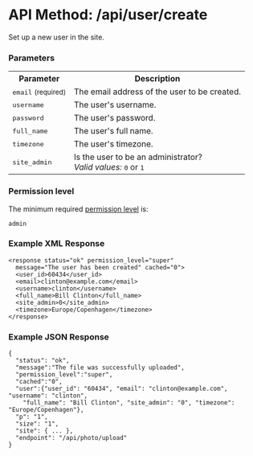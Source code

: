 # API Method: /api/user/create

Set up a new user in the site.

### Parameters

<table class="pretty">
  <tr><th>Parameter</th><th>Description</th></tr>
  <tr>
    <td>
      <tt>email</tt> 
      <small>(required)</small>
    </td>
    <td>
      The email address of the user to be created.
    </td>
  </tr>
  <tr>
    <td>
      <tt>username</tt>
    </td>
    <td>
      The user's username.
    </td>
  </tr>
  <tr>
    <td>
      <tt>password</tt>
    </td>
    <td>
      The user's password.
    </td>
  </tr>
  <tr>
    <td>
      <tt>full_name</tt>
    </td>
    <td>
      The user's full name.
    </td>
  </tr>
  <tr>
    <td>
      <tt>timezone</tt>
    </td>
    <td>
      The user's timezone.
    </td>
  </tr>
  <tr>
    <td>
      <tt>site_admin</tt>
    </td>
    <td>
      Is the user to be an administrator?<br/>
      <i>Valid values:</i> <tt>0</tt> or <tt>1</tt>
    </td>
  </tr>
</table>

### Permission level 

The minimum required [permission level](index#permission-level) is:

    admin

### Example XML Response

    <response status="ok" permission_level="super" 
      message="The user has been created" cached="0">
      <user_id>60434</user_id>
      <email>clinton@example.com</email>
      <username>clinton</username>
      <full_name>Bill Clinton</full_name>
      <site_admin>0</site_admin>
      <timezone>Europe/Copenhagen</timezone>
    </response>

### Example JSON Response

    {
      "status": "ok", 
      "message":"The file was successfully uploaded",
      "permission_level":"super",
      "cached":"0",
      "user":{"user_id": "60434", "email": "clinton@example.com", "username": "clinton", 
        "full_name": "Bill Clinton", "site_admin": "0", "timezone": "Europe/Copenhagen"},
      "p": "1",
      "size": "1",
      "site": { ... },
      "endpoint": "/api/photo/upload"
    }
